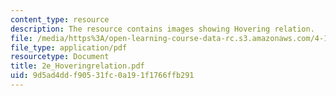 ```yaml
---
content_type: resource
description: The resource contains images showing Hovering relation.
file: /media/https%3A/open-learning-course-data-rc.s3.amazonaws.com/4-101-experiencing-architecture-studio-spring-2003/9d5ad4ddf90531fc0a191f1766ffb291_2e_Hoveringrelation.pdf
file_type: application/pdf
resourcetype: Document
title: 2e_Hoveringrelation.pdf
uid: 9d5ad4dd-f905-31fc-0a19-1f1766ffb291
---
```

